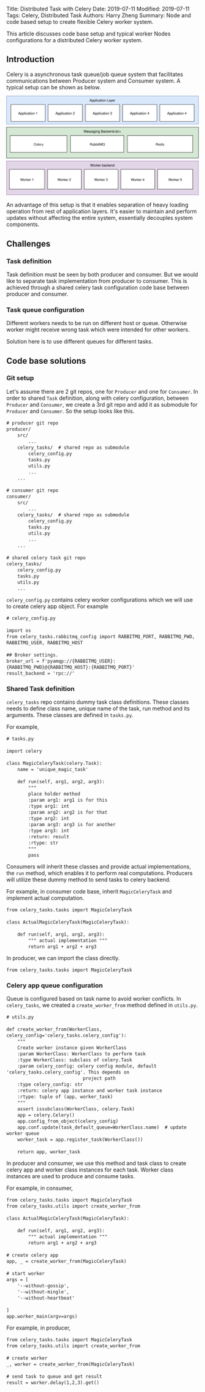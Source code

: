 Title: Distributed Task with Celery
Date: 2019-07-11
Modified: 2019-07-11
Tags: Celery, Distributed Task
Authors: Harry Zheng
Summary: Node and code based setup to create flexible Celery worker system. 

This article discusses code base setup and typical worker Nodes configurations for a distributed Celery worker system. 


## Introduction

Celery is a asynchronous task queue/job queue system that facilitates communications between Producer system and Consumer system. A typical setup can be shown as below. 

![Pelican](../images/celery_setup.svg)

An advantage of this setup is that it enables separation of heavy loading operation from rest of application layers. It's easier to maintain and perform updates without affecting the entire system, essentially decouples system components.

## Challenges

### Task definition

Task definition must be seen by both producer and consumer. But we would like to separate task implementation from producer to consumer. This is achieved through a shared celery task configuration code base between producer and consumer. 

### Task queue configuration

Different workers needs to be run on different host or queue. Otherwise worker might receive wrong task which were intended for other workers. 

Solution here is to use different queues for different tasks. 

## Code base solutions

### Git setup

Let's assume there are 2 git repos, one for `Producer` and one for `Consumer`. In order to shared `Task` definition, along with celery configuration, between `Producer` and `Consumer`, we create a 3rd git repo and add it as submodule for `Producer` and `Consumer`. So the setup looks like this. 

```
# producer git repo
producer/
	src/
		...
	celery_tasks/  # shared repo as submodule
		celery_config.py
		tasks.py
		utils.py
		...
	...

# consumer git repo
consumer/
	src/
		...
	celery_tasks/  # shared repo as submodule
		celery_config.py
		tasks.py
		utils.py
		...
	...

# shared celery task git repo
celery_tasks/
	celery_config.py
	tasks.py
	utils.py
	...

```

`celery_config.py` contains celery worker configurations which we will use to create celery app object. For example

```
# celery_config.py

import os
from celery_tasks.rabbitmq_config import RABBITMQ_PORT, RABBITMQ_PWD, RABBITMQ_USER, RABBITMQ_HOST

## Broker settings.
broker_url = f'pyamqp://{RABBITMQ_USER}:{RABBITMQ_PWD}@{RABBITMQ_HOST}:{RABBITMQ_PORT}'
result_backend = 'rpc://'

```

### Shared Task definition

`celery_tasks` repo contains dummy task class definitions. These classes needs to define class name, unique name of the task, run method and its arguments. These classes are defined in `tasks.py`. 

For example,

```
# tasks.py

import celery

class MagicCeleryTask(celery.Task):
    name = 'unique_magic_task'

    def run(self, arg1, arg2, arg3):
        """
        place holder method
        :param arg1: arg1 is for this
        :type arg1: int
        :param arg2: arg2 is for that
        :type arg2: int
        :param arg3: arg3 is for another
        :type arg3: int
        :return: result
        :rtype: str
        """
        pass

```

Consumers will inherit these classes and provide actual implementations, the `run` method, which enables it to perform real computations. Producers will utilize these dummy method to send tasks to celery backend. 

For example, in consumer code base, inherit `MagicCeleryTask` and implement actual computation. 

```
from celery_tasks.tasks import MagicCeleryTask

class ActualMagicCeleryTask(MagicCeleryTask):

	def run(self, arg1, arg2, arg3):
		""" actual implementation """
		return arg1 + arg2 + arg3

```

In producer, we can import the class directly. 

```
from celery_tasks.tasks import MagicCeleryTask

```


### Celery app queue configuration

Queue is configured based on task name to avoid worker conflicts. In `celery_tasks`, we created a `create_worker_from` method defined in `utils.py`. 

```
# utils.py

def create_worker_from(WorkerClass, celery_config='celery_tasks.celery_config'):
    """
    Create worker instance given WorkerClass
    :param WorkerClass: WorkerClass to perform task
    :type WorkerClass: subclass of celery.Task
    :param celery_config: celery config module, default 'celery_tasks.celery_config'. This depends on
                            project path
    :type celery_config: str
    :return: celery app instance and worker task instance
    :rtype: tuple of (app, worker_task)
    """
    assert issubclass(WorkerClass, celery.Task)
    app = celery.Celery()
    app.config_from_object(celery_config)
    app.conf.update(task_default_queue=WorkerClass.name)  # update worker queue
    worker_task = app.register_task(WorkerClass())

    return app, worker_task

```

In producer and consumer, we use this method and task class to create celery app and worker class instances for each task. Worker class instances are used to produce and consume tasks. 

For example, in consumer, 

```
from celery_tasks.tasks import MagicCeleryTask
from celery_tasks.utils import create_worker_from

class ActualMagicCeleryTask(MagicCeleryTask):

	def run(self, arg1, arg2, arg3):
		""" actual implementation """
		return arg1 + arg2 + arg3
		
# create celery app
app, _ = create_worker_from(MagicCeleryTask)

# start worker
args = [
    '--without-gossip',
    '--without-mingle',
    '--without-heartbeat'

]
app.worker_main(argv=args)
```

For example, in producer,

```
from celery_tasks.tasks import MagicCeleryTask
from celery_tasks.utils import create_worker_from

# create worker
_, worker = create_worker_from(MagicCeleryTask)

# send task to queue and get result
result = worker.delay(1,2,3).get()

```

